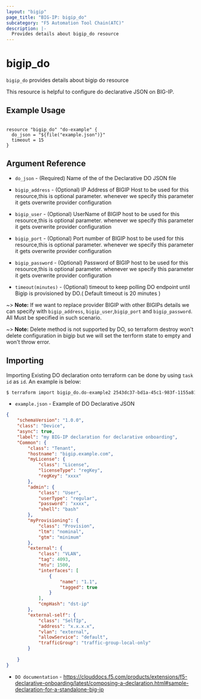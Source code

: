 ```yaml
---
layout: "bigip"
page_title: "BIG-IP: bigip_do"
subcategory: "F5 Automation Tool Chain(ATC)"
description: |-
  Provides details about bigip_do resource
---
```


# bigip_do

`bigip_do` provides details about bigip do resource

This resource is helpful to configure do declarative JSON on BIG-IP.
## Example Usage


```hcl

resource "bigip_do" "do-example" {
  do_json = "${file("example.json")}"
  timeout = 15
}

```

## Argument Reference


* `do_json` - (Required) Name of the of the Declarative DO JSON file
 
* `bigip_address` - (Optional) IP Address of BIGIP Host to be used for this resource,this is optional parameter.
whenever we specify this parameter it gets overwrite provider configuration

* `bigip_user` - (Optional) UserName of BIGIP host to be used for this resource,this is optional parameter.
whenever we specify this parameter it gets overwrite provider configuration

* `bigip_port` - (Optional) Port number of BIGIP host to be used for this resource,this is optional parameter.
whenever we specify this parameter it gets overwrite provider configuration

* `bigip_password` - (Optional) Password of  BIGIP host to be used for this resource,this is optional parameter.
whenever we specify this parameter it gets overwrite provider configuration

* `timeout(minutes)` - (Optional) timeout to keep polling DO endpoint until Bigip is provisioned by DO.( Default timeout is 20 minutes )

~> **Note:** If we want to replace provider BIGIP with other BIGIPs details we can specify with `bigip_address`,
`bigip_user`,`bigip_port` and `bigip_password`. All Must be specified in such scenario.
   
~> **Note:** Delete method is not supported by DO, so terraform destroy won't delete configuration in bigip but we will set the terrform
   state to empty and won't throw error.

## Importing
Importing Existing DO declaration onto terraform can be done by using `task id` as `id`.
An example is below:
```sh
$ terraform import bigip_do.do-example2 2543dc37-bd1a-45c1-983f-1155a81489b2
```

* `example.json` - Example of DO Declarative JSON

```json
{
    "schemaVersion": "1.0.0",
    "class": "Device",
    "async": true,  
    "label": "my BIG-IP declaration for declarative onboarding",
    "Common": {
        "class": "Tenant",
        "hostname": "bigip.example.com",
        "myLicense": {
            "class": "License",
            "licenseType": "regKey",
            "regKey": "xxxx"
        }, 
        "admin": {
            "class": "User",
            "userType": "regular",
            "password": "xxxx",
            "shell": "bash"
        },
        "myProvisioning": {
            "class": "Provision",
            "ltm": "nominal",
            "gtm": "minimum"
        },
        "external": {
            "class": "VLAN",
            "tag": 4093,
            "mtu": 1500,
            "interfaces": [
                {
                    "name": "1.1",
                    "tagged": true
                }
            ],
            "cmpHash": "dst-ip"
        },
        "external-self": {
            "class": "SelfIp",
            "address": "x.x.x.x",
            "vlan": "external",
            "allowService": "default",
            "trafficGroup": "traffic-group-local-only"
        }
    
    }
}
```
* `DO documentation` - https://clouddocs.f5.com/products/extensions/f5-declarative-onboarding/latest/composing-a-declaration.html#sample-declaration-for-a-standalone-big-ip
